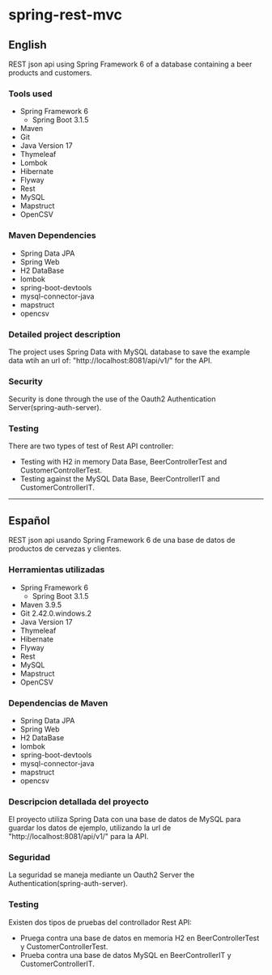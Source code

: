 # spring-rest-mvc
## English
REST json api using Spring Framework 6 of a database containing a beer products and customers.

### Tools used
- Spring Framework 6
    - Spring Boot 3.1.5
- Maven
- Git 
- Java Version 17
- Thymeleaf
- Lombok
- Hibernate
- Flyway
- Rest
- MySQL
- Mapstruct
- OpenCSV


### Maven Dependencies
- Spring Data JPA
- Spring Web
- H2 DataBase
- lombok
- spring-boot-devtools
- mysql-connector-java
- mapstruct
- opencsv

### Detailed project description
The project uses Spring Data with MySQL database to save the example data wtih an url of: "http://localhost:8081/api/v1/" for the API.

### Security
Security is done through the use of the Oauth2 Authentication Server(spring-auth-server).

### Testing
 There are two types of test of Rest API controller:
- Testing with H2 in memory Data Base, BeerControllerTest and CustomerControllerTest.
- Testing against the MySQL Data Base, BeerControllerIT and CustomerControllerIT.



___________________________________________________



## Español
REST json api usando Spring Framework 6 de una base de datos de productos de cervezas y clientes.

### Herramientas utilizadas
- Spring Framework 6
    - Spring Boot 3.1.5
- Maven 3.9.5
- Git 2.42.0.windows.2
- Java Version 17
- Thymeleaf
- Hibernate
- Flyway
- Rest
- MySQL
- Mapstruct
- OpenCSV

### Dependencias de Maven 
- Spring Data JPA
- Spring Web
- H2 DataBase
- lombok
- spring-boot-devtools
- mysql-connector-java
- mapstruct
- opencsv

### Descripcion detallada del proyecto
El proyecto utiliza Spring Data con una base de datos de MySQL para guardar los datos de ejemplo, utilizando la url de  "http://localhost:8081/api/v1/" para la API.

### Seguridad
La seguridad se maneja mediante un Oauth2 Server the Authentication(spring-auth-server).

### Testing
Existen dos tipos de pruebas del controllador Rest API:
- Pruega contra una base de datos en memoria H2 en BeerControllerTest y CustomerControllerTest.
- Prueba contra una base de datos MySQL en BeerControllerIT y CustomerControllerIT.
